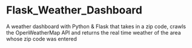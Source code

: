 # Flask_Weather_Dashboard
 A weather dashboard with Python &amp; Flask that takes in a zip code, crawls the OpenWeatherMap API and returns the real time weather of the area whose zip code was entered
